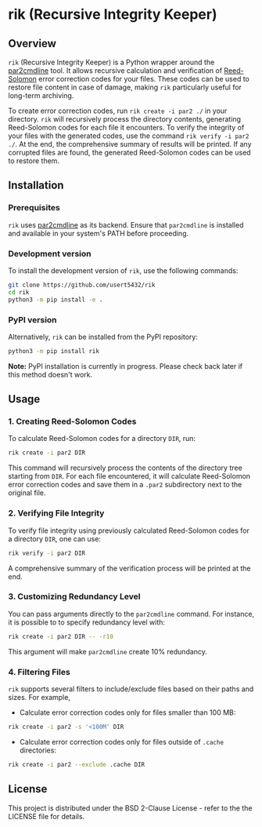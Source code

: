 # rik (Recursive Integrity Keeper)

## Overview

`rik` (Recursive Integrity Keeper) is a Python wrapper around the
[par2cmdline](https://github.com/Parchive/par2cmdline)
tool. It allows recursive calculation and verification of
[Reed-Solomon](https://en.wikipedia.org/wiki/Reed%E2%80%93Solomon_error_correction)
error correction codes for your files. These codes can be used to restore file
content in case of damage, making `rik` particularly useful for long-term
archiving.

To create error correction codes, run `rik create -i par2 ./` in your
directory. `rik` will recursively process the directory contents, generating
Reed-Solomon codes for each file it encounters. To verify the integrity of your
files with the generated codes, use the command `rik verify -i par2 ./`.
At the end, the comprehensive summary of results will be printed. If any
corrupted files are found, the generated Reed-Solomon codes can be used to
restore them.


## Installation

### Prerequisites

`rik` uses [par2cmdline](https://github.com/Parchive/par2cmdline) as its
backend. Ensure that `par2cmdline` is installed and available in your system's
PATH before proceeding.

### Development version

To install the development version of `rik`, use the following commands:

```bash
git clone https://github.com/usert5432/rik
cd rik
python3 -m pip install -e .
```

### PyPI version

Alternatively, `rik` can be installed from the PyPI repository:

```bash
python3 -m pip install rik
```

**Note:** PyPI installation is currently in progress. Please check back later
if this method doesn't work.


## Usage

### 1. Creating Reed-Solomon Codes

To calculate Reed-Solomon codes for a directory `DIR`, run:

```bash
rik create -i par2 DIR
```

This command will recursively process the contents of the directory tree
starting from `DIR`. For each file encountered, it will calculate Reed-Solomon
error correction codes and save them in a `.par2` subdirectory next to the
original file.


### 2. Verifying File Integrity

To verify file integrity using previously calculated Reed-Solomon codes for a
directory `DIR`, one can use:

```bash
rik verify -i par2 DIR
```

A comprehensive summary of the verification process will be printed at the end.


### 3. Customizing Redundancy Level

You can pass arguments directly to the `par2cmdline` command. For instance, it
is possible to to specify redundancy level with:

```bash
rik create -i par2 DIR -- -r10
```

This argument will make `par2cmdline` create 10% redundancy.


### 4. Filtering Files

`rik` supports several filters to include/exclude files based on their paths
and sizes. For example,

- Calculate error correction codes only for files smaller than 100 MB:

```bash
rik create -i par2 -s '<100M' DIR
```

- Calculate error correction codes only for files outside of `.cache`
directories:

```bash
rik create -i par2 --exclude .cache DIR
```


## License

This project is distributed under the BSD 2-Clause License - refer to the the
LICENSE file for details.


